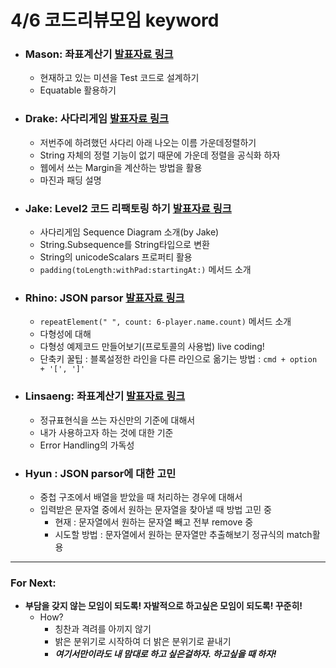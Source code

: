 # 4/6 코드리뷰모임 keyword

* ### Mason: 좌표계산기 [발표자료 링크](https://github.com/myssun0325/WeeklyCodeReview/blob/master/%EC%A2%8C%ED%91%9C%EA%B3%84%EC%82%B0%EA%B8%B0_%EC%BD%94%EB%93%9C%EC%84%A4%EA%B3%84_0406.key)
  - 현재하고 있는 미션을 Test 코드로 설계하기
  - Equatable 활용하기

* ### Drake: 사다리게임 [발표자료 링크](https://github.com/DrakeYang/Codesquad_codereview/blob/master/%E1%84%8F%E1%85%A9%E1%84%83%E1%85%B3%E1%84%85%E1%85%B5%E1%84%87%E1%85%B2_%E1%84%86%E1%85%AE%E1%86%AB%E1%84%8C%E1%85%A1%E1%84%8B%E1%85%A7%E1%86%AF_%E1%84%80%E1%85%A1%E1%84%8B%E1%85%AE%E1%86%AB%E1%84%83%E1%85%A6%E1%84%8C%E1%85%A5%E1%86%BC%E1%84%85%E1%85%A7%E1%86%AF_2018_04_06.key)
  - 저번주에 하려했던 사다리 아래 나오는 이름 가운데정렬하기
  - String 자체의 정렬 기능이 없기 때문에 가운데 정렬을 공식화 하자
  - 웹에서 쓰는 Margin을 계산하는 방법을 활용
  - 마진과 패딩 설명

* ### Jake: Level2 코드 리팩토링 하기 [발표자료 링크](https://github.com/ChocOZerO/swift-laddergame)
  - 사다리게임 Sequence Diagram 소개(by Jake)
  - String.Subsequence를 String타입으로 변환
  - String의 unicodeScalars 프로퍼티 활용
  - `padding(toLength:withPad:startingAt:)` 메서드 소개

* ### Rhino: JSON parsor [발표자료 링크](https://github.com/HaeSeongPark/TIL/tree/master/CodeSquadCodeReview/20180406)
  - `repeatElement(" ", count: 6-player.name.count)` 메서드 소개
  - 다형성에 대해
  - 다형성 예제코드 만들어보기(프로토콜의 사용법) live coding!
  - 단축키 꿀팁 : 블록설정한 라인을 다른 라인으로 옮기는 방법 : `cmd + option + '[', ']'`

* ### Linsaeng: 좌표계산기 [발표자료 링크](https://github.com/jungseungyeo/SwiftCodeReview/blob/master/LinSaeng_%EC%A0%95%EA%B7%9C%ED%91%9C%ED%98%84%EC%8B%9D%2CError_0406/%EC%BD%94%EB%93%9C%EB%A6%AC%EB%B7%B0(%EC%A0%95%EA%B7%9C%ED%91%9C%ED%98%84%EC%8B%9D%2C%20Error).pptx)
  - 정규표현식을 쓰는 자신만의 기준에 대해서
  - 내가 사용하고자 하는 것에 대한 기준
  - Error Handling의 가독성

* ### Hyun : JSON parsor에 대한 고민
  - 중첩 구조에서 배열을 받았을 때 처리하는 경우에 대해서
  - 입력받은 문자열 중에서 원하는 문자열을 찾아낼 때 방법 고민 중
    - 현재 : 문자열에서 원하는 문자열 빼고 전부 remove 중
    - 시도할 방법 : 문자열에서 원하는 문자열만 추출해보기 정규식의 match활용

---

### For Next:
* __부담을 갖지 않는 모임이 되도록! 자발적으로 하고싶은 모임이 되도록! 꾸준히!__
  - How?
    - 칭찬과 격려를 아끼지 않기
    - 밝은 분위기로 시작하여 더 밝은 분위기로 끝내기
    - ___여기서만이라도 내 맘대로 하고 싶은걸하자. 하고싶을 때 하자!___
